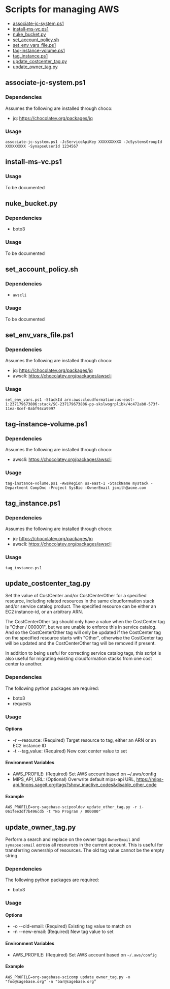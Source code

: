 # Scripts for managing AWS

* [associate-jc-system.ps1](#associate-jc-systemps1)
* [install-ms-vc.ps1](#install-ms-vcps1)
* [nuke_bucket.py](#nuke_bucketpy)
* [set_account_policy.sh](#set_account_policysh)
* [set_env_vars_file.ps1](#set_env_vars_fileps1)
* [tag-instance-volume.ps1](#tag-instance-volumeps1)
* [tag_instance.ps1](#tag_instanceps1)
* [update_costcenter_tag.py](#update_costcenter_tagpy)
* [update_owner_tag.py](#update_owner_tagpy)


## associate-jc-system.ps1

### Dependencies

Assumes the following are installed through choco:
* jq: https://chocolatey.org/packages/jq

### Usage

```
associate-jc-system.ps1 -JcServiceApiKey XXXXXXXXXX -JcSystemsGroupId XXXXXXXXX -SynapseUserId 1234567
```

## install-ms-vc.ps1

### Usage

To be documented


## nuke_bucket.py

### Dependencies

* boto3

### Usage

To be documented


## set_account_policy.sh

### Dependencies

* `awscli`

### Usage

To be documented


## set_env_vars_file.ps1

### Dependencies

Assumes the following are installed through choco:
* jq: https://chocolatey.org/packages/jq
* awscli: https://chocolatey.org/packages/awscli

### Usage

```
set_env_vars.ps1 -StackId arn:aws:cloudformation:us-east-1:237179673806:stack/SC-237179673806-pp-skslwogrplibk/4c472ab0-573f-11ea-8cef-0abf94ca9997
```

## tag-instance-volume.ps1

### Dependencies

Assumes the following are installed through choco:
* awscli: https://chocolatey.org/packages/awscli

### Usage

```
tag-instance-volume.ps1 -AwsRegion us-east-1 -StackName mystack -Department CompOnc -Project SysBio -OwnerEmail jsmith@acme.com
```


## tag_instance.ps1

### Dependencies

Assumes the following are installed through choco:
* jq: https://chocolatey.org/packages/jq
* awscli: https://chocolatey.org/packages/awscli

### Usage

```
tag_instance.ps1
```


## update_costcenter_tag.py

Set the value of CostCenter and/or CostCenterOther for a specified resource,
including related resources in the same cloudformation stack and/or service
catalog product. The specified resource can be either an EC2 instance-id, or an
arbitrary ARN.

The CostCenterOther tag should only have a value when the CostCenter tag is
"Other / 000001", but we are unable to enforce this in service catalog. And so
the CostCenterOther tag will only be updated if the CostCenter tag on the
specified resource starts with "Other", otherwise the CostCenter tag will be
updated and the CostCenterOther tag will be removed if present.

In addition to being useful for correcting service catalog tags, this script is
also useful for migrating existing cloudformation stacks from one cost center to
another.

### Dependencies

The following python packages are required:

* boto3
* requests

### Usage

#### Options

* -r --resource:  (Required) Target resource to tag, either an ARN or an EC2 instance ID
* -t --tag_value: (Required) New cost center value to set

#### Environment Variables

* AWS_PROFILE:  (Required) Set AWS account based on ~/.aws/config
* MIPS_API_URL: (Optional) Overwrite default mips-api URL, https://mips-api.finops.sageit.org/tags?show_inactive_codes&disable_other_code

#### Example

```
AWS_PROFILE=org-sagebase-scipooldev update_other_tag.py -r i-061fee3df7b496cd5 -t "No Program / 000000"
```


## update_owner_tag.py

Perform a search and replace on the owner tags `OwnerEmail` and `synapse:email` across all resources in the current account.
This is useful for transferring ownership of resources. The old tag value cannot be the empty string.

### Dependencies

The following python packages are required:

* boto3

### Usage

#### Options

* -o --old-email:  (Required) Existing tag value to match on
* -n --new-email:  (Required) New tag value to set

#### Environment Variables

* AWS_PROFILE: (Required) Set AWS account based on `~/.aws/config`

#### Example

```
AWS_PROFILE=org-sagebase-scicomp update_owner_tag.py -o "foo@sagebase.org" -n "bar@sagebase.org"
```
